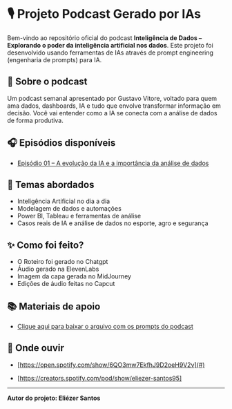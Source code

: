 # 🎙️ Projeto Podcast Gerado por IAs

Bem-vindo ao repositório oficial do podcast **Inteligência de Dados – Explorando o poder da inteligência artificial nos dados**.
Este projeto foi desenvolvido usando ferramentas de IAs através de prompt engineering (engenharia de prompts) para IA.

## 📌 Sobre o podcast
Um podcast semanal apresentado por Gustavo Vitore, voltado para quem ama dados, dashboards, IA e tudo que envolve transformar informação em decisão.
Você vai entender como a IA se conecta com a análise de dados de forma produtiva.

## 🎧 Episódios disponíveis
- [Episódio 01 – A evolução da IA e a importância da análise de dados]( https://open.spotify.com/show/6QO3mw7EkfhJ9D2oeH9V2v)

## 🧠 Temas abordados
- Inteligência Artificial no dia a dia
- Modelagem de dados e automações
- Power BI, Tableau e ferramentas de análise
- Casos reais de IA e análise de dados no esporte, agro e segurança

## ✨ Como foi feito?
- O Roteiro foi gerado no Chatgpt
- Áudio gerado na ElevenLabs
- Imagem da capa gerada no MidJourney
- Edições de áudio feitas no Capcut

## 📚 Materiais de apoio
- [Clique aqui para baixar o arquivo com os prompts do podcast](https://github.com/eliezerbh/Inteligencia-de-Dados/blob/main/Prompts%20Podcast%20As.docx)

## 🔗 Onde ouvir
- [https://open.spotify.com/show/6QO3mw7EkfhJ9D2oeH9V2v](#)

- [https://creators.spotify.com/pod/show/eliezer-santos95]

---

**Autor do projeto: Eliézer Santos**
